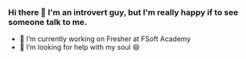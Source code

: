 ### Hi there 👋 I'm an introvert guy, but I'm really happy if to see someone talk to me.

- 🔭 I’m currently working on Fresher at FSoft Academy
- 🤔 I’m looking for help with my soul 😄

<!--
**hoangdung99er/hoangdung99er** is a ✨ _special_ ✨ repository because its `README.md` (this file) appears on your GitHub profile.

Here are some ideas to get you started:

- 🔭 I’m currently working on ...
- 🌱 I’m currently learning ...
- 👯 I’m looking to collaborate on ...
- 🤔 I’m looking for help with ...
- 💬 Ask me about ...
- 📫 How to reach me: ...
- 😄 Pronouns: ...
- ⚡ Fun fact: ...
-->
